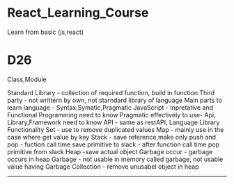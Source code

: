 # React_Learning_Course
Learn from basic (js,react)

# D26
Class,Module

Standard Library - collection of required function, build in function
Third party - not writtern by own, not starndard library of language
Main parts to learn language - Syntax,Symatic,Pragmatic
JavaScript - Inpretative and Functional Programming need to know
Pragmatic effectively to use- Api, Library,Framework need to know
API - same as restAPI, Language Library Functionality
Set - use to remove duplicated values
Map - mainly use in the case where get value by key
Stack - save reference,make only push and pop 
      - fuction call time save primitive to slack
      - after function call time pop primitive from slack
Heap -save actual object
Garbage occur - garbage occurs in heap
Garbage - not usable in memory called garbage, not usable value having
Garbage Collection - remove unusabel object in heap

--------------------------------------------------------------------------------------





